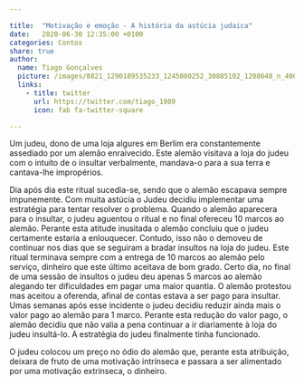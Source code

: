 ```yaml
---

title:  "Motivação e emoção - A história da astúcia judaica"
date:   2020-06-30 12:35:00 +0100
categories: Contos
share: true
author:
  name: Tiago Gonçalves
  picture: /images/8821_1290189535233_1245080252_30885102_1208648_n_400x400.jpg
  links:
    - title: twitter
      url: https://twitter.com/tiago_1989
      icon: fab fa-twitter-square

---
```


Um judeu, dono de uma loja algures em Berlim era constantemente assediado por um alemão enraivecido.
Este alemão visitava a loja do judeu com o intuito de o insultar verbalmente, mandava-o para a sua terra e cantava-lhe impropérios.

Dia após dia este ritual sucedia-se, sendo que o alemão escapava sempre impunemente.
Com muita astúcia o Judeu decidiu implementar uma estratégia para tentar resolver o problema. Quando o alemão aparecera para o insultar, o judeu aguentou o ritual e no final ofereceu 10 marcos ao alemão. Perante esta atitude inusitada o alemão concluiu que o judeu certamente estaria a enlouquecer. Contudo, isso não o demoveu de continuar nos dias que se seguiram a bradar insultos na loja do judeu. Este ritual terminava sempre com a entrega de 10 marcos ao alemão pelo serviço,  dinheiro que este último aceitava de bom grado. Certo dia, no final de uma sessão de insultos o judeu deu apenas 5 marcos ao alemão alegando ter dificuldades em pagar uma maior quantia. O alemão protestou mas aceitou a oferenda, afinal de contas estava a ser pago para insultar.  Umas semanas após esse incidente o judeu decidiu reduzir ainda mais o valor pago ao alemão para 1 marco. Perante esta redução do valor pago, o alemão decidiu que não valia a pena continuar a ir diariamente à loja do judeu insultá-lo.
A estratégia do judeu finalmente tinha funcionado.

O judeu colocou um preço no ódio do alemão que, perante esta atribuição, deixara de fruto de uma motivação intrínseca e passara a ser alimentado por uma motivação extrínseca, o dinheiro.
